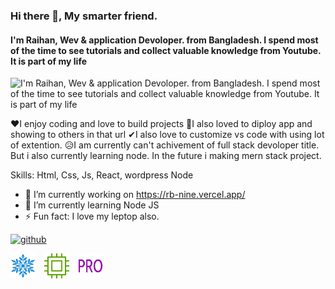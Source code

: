 ### Hi there 👋, My smarter  friend.
#### I'm Raihan, Wev & application Devoloper. from  Bangladesh. I spend most of the time to see tutorials and collect valuable knowledge from Youtube. It is part of my life
![I'm Raihan, Wev & application Devoloper. from  Bangladesh. I spend most of the time to see tutorials and collect valuable knowledge from Youtube. It is part of my life](https://encrypted-tbn0.gstatic.com/images?q=tbn:ANd9GcT1ZgPYlpbpMf7j0OAPX5k9e8zwlw5zEd02jw&usqp=CAU)

❤I enjoy coding and love to build projects
💛I also loved to diploy app and showing to others in that url
✔I also love to customize vs code with using lot of extention.
😥I am currently can't achivement of  full stack devoloper title. But i also currently  learning node. In the  future i making  mern stack project. 

Skills: Html, Css, Js, React, wordpress Node

- 🔭 I’m currently working on https://rb-nine.vercel.app/ 
- 🌱 I’m currently learning Node JS 
- ⚡ Fun fact: I  love my leptop also. 


[<img src='https://cdn.jsdelivr.net/npm/simple-icons@3.0.1/icons/github.svg' alt='github' height='40'>](https://github.com/https://github.com/raihan-jishan)  

<a href='https://archiveprogram.github.com/'><img src='https://raw.githubusercontent.com/acervenky/animated-github-badges/master/assets/acbadge.gif' width='40' height='40'></a> <a href='https://docs.github.com/en/developers'><img src='https://raw.githubusercontent.com/acervenky/animated-github-badges/master/assets/devbadge.gif' width='40' height='40'></a> <a href='https://github.com/pricing'><img src='https://raw.githubusercontent.com/acervenky/animated-github-badges/master/assets/pro.gif' width='40' height='40'></a> 


<!---
raihan-jishan/raihan-jishan is a ✨ special ✨ repository because its `README.md` (this file) appears on your GitHub profile.
You can click the Preview link to take a look at your changes.
--->
